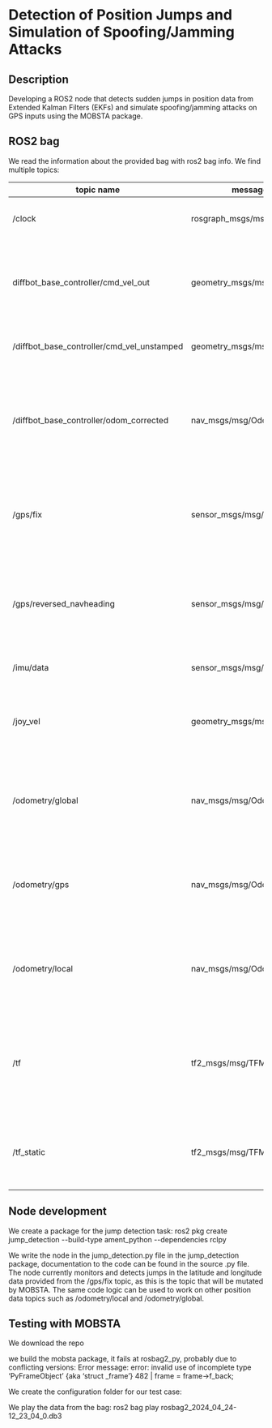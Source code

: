 # Detection of Position Jumps and Simulation of Spoofing/Jamming Attacks

## Description

Developing a ROS2 node that detects sudden jumps in position data from Extended Kalman Filters (EKFs) and simulate spoofing/jamming attacks on GPS inputs using the MOBSTA package.

## ROS2 bag

We read the information about the provided bag with ros2 bag info. We find multiple topics:

| topic name | message type | utility |
|-----------------|-----------------|-----------------|
| /clock  | rosgraph_msgs/msg/Clock | provides the system time in the ROS network |
| diffbot_base_controller/cmd_vel_out | geometry_msgs/msg/TwistStamped | provides velocity information (linear and angular) with a timestamp to the robot's base controller |
| /diffbot_base_controller/cmd_vel_unstamped | geometry_msgs/msg/Twist | similar as the topic above but without a timestamp |
| /diffbot_base_controller/odom_corrected | nav_msgs/msg/Odometry | provides corrected odemetry information for the robot including the robot's position, orientation (pose) and velocity
| /gps/fix  | sensor_msgs/msg/NavSatFix | provides GPS information including latitude, longitude, altitude and position invariance. |
| /gps/reversed_navheading  | sensor_msgs/msg/Imu | provides IMU data including orientation, angular velocity, and linear acceleration in a reversed format |
| /imu/data  | sensor_msgs/msg/Imu | provides IMU data not reversed |
| /joy_vel  | geometry_msgs/msg/Twist | provides velocity commands (linear and angular) derived from a joystick input.  |
| /odometry/global  | nav_msgs/msg/Odometry | provides global odometry information, providing the robot's pose and velocity in a global reference frame. |
| /odometry/gps  | nav_msgs/msg/Odometry | provides odometry data derived from GPS information. It includes the robot's pose and velocity |
| /odometry/local  | nav_msgs/msg/Odometry | provides local odometry information, providing the robot's pose and velocity in a local reference frame.  |
| /tf  | tf2_msgs/msg/TFMessage | provides the transformation tree, which includes all the coordinate frames of the robot and their relative positions and orientations. |
| /tf_static  | tf2_msgs/msg/TFMessage | provides static transformations, which are transformations that do not change over time.  |


## Node development

We create a package for the jump detection task:
ros2 pkg create jump_detection --build-type ament_python --dependencies rclpy

We write the node in the jump_detection.py file in the jump_detection package, documentation to the code can be found in the source .py file.
The node currently monitors and detects jumps in the latitude and longitude data provided from the /gps/fix topic, as this is the topic that will be mutated by MOBSTA. The same code logic can be used to work on other position data topics such as /odometry/local and /odometry/global.

## Testing with MOBSTA

We download the repo

we build the mobsta package, it fails at rosbag2_py, probably due to conflicting versions:
Error message: error: invalid use of incomplete type ‘PyFrameObject’ {aka ‘struct _frame’}   482 |             frame = frame->f_back;


We create the configuration folder for our test case:

We play the data from the bag:
ros2 bag play rosbag2_2024_04_24-12_23_04_0.db3





